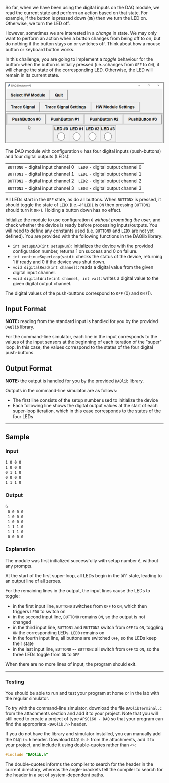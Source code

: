 So far, when we have been using the digital inputs on the DAQ module, we read the current state and perform an action based on that state.   For example, if the button is pressed down (`ON`) then we turn the LED on.  Otherwise, we turn the LED off.

However, sometimes we are interested in a *change* in state. We may only want to perform an action when a button changes from being off to on, but do nothing if the button stays on or switches off.  Think about how a mouse button or keyboard button works.

In this challenge, you are going to implement a *toggle* behaviour for the button: when the button is initially pressed (i.e.~changes from `OFF` to `ON`), it will change the state of the corresponding LED.  Otherwise, the LED will remain in its current state.

![simulator](./assets/toggle.gif)

The DAQ module with configuration `6` has four digital inputs (push-buttons) and four digital outputs (LEDs):

<table align="center">
	<tr><td><code>BUTTON0</code> - digital input channel 0</td><td><code>LED0</code> - digital output channel 0</td></tr>
	<tr><td><code>BUTTON1</code> - digital input channel 1</td><td><code>LED1</code> - digital output channel 1</td></tr>
	<tr><td><code>BUTTON2</code> - digital input channel 2</td><td><code>LED2</code> - digital output channel 2</td></tr>
	<tr><td><code>BUTTON3</code> - digital input channel 3</td><td><code>LED3</code> - digital output channel 3</td></tr>
</table>

All LEDs start in the `OFF` state, as do all buttons. When `BUTTONX` is pressed, it should toggle the state of `LEDX` (i.e.~if `LED1` is `ON` then pressing `BUTTON1` should turn it `OFF`). Holding a button down has no effect.

Initialize the module to use configuration `6` *without prompting the user*, and check whether the device is ready before processing inputs/outputs.  You will need to define any constants used (i.e. `BUTTONX` and `LEDX` are not yet defined).  You are provided with the following functions in the DAQlib library:

- `int setupDAQ(int setupNum)`: initializes the device with the provided configuration number, returns 1 on success and 0 on failure.
- `int continueSuperLoop(void)`: checks the status of the device, returning 1 if ready and 0 if the device was shut down.
- `void digitalRead(int channel)`: reads a digital value from the given digital input channel.
- `void digitalWrite(int channel, int val)`: writes a digital value to the given digital output channel.

The digital values of the push-buttons correspond to `OFF` (0) and `ON` (1).

## Input Format

**NOTE:** reading from the standard input is handled for you by the provided `DAQlib` library.

For the command-line simulator, each line in the input corresponds to the values of the input sensors at the beginning of each iteration of the "super" loop.  In this case, the values correspond to the states of the four digital push-buttons.

## Output Format

**NOTE:** the output is handled for you by the provided `DAQlib` library.

Outputs in the command-line simulator are as follows:
- The first line consists of the setup number used to initialize the device
- Each following line shows the digital output values at the start of each super-loop iteration, which in this case corresponds to the states of the four LEDs

---

## Sample

### Input
```
1 0 0 0
1 0 0 0
0 1 1 0
0 0 0 0
1 1 1 0
```

### Output

```
6
 0 0 0 0
 1 0 0 0
 1 0 0 0
 1 1 1 0
 1 1 1 0
 0 0 0 0
```

### Explanation

The module was first initialized successfully with setup number `6`, without any prompts.

At the start of the first super-loop, all LEDs begin in the `OFF` state, leading to an output line of all zeroes.  

For the remaining lines in the output, the input lines cause the LEDs to toggle:
- in the first input line, `BUTTON0` switches from `OFF` to `ON`, which then triggers `LED0` to switch on
- in the second input line, `BUTTON0` remains `ON`, so the output is not changed
- in the third input line, `BUTTON1` and `BUTTON2` switch from `OFF` to `ON`, toggling `ON` the corresponding LEDs.  `LED0` remains on
- in the fourth input line, all buttons are switched `OFF`, so the LEDs keep their state
- in the last input line, `BUTTON0` -- `BUTTON2` all switch from `OFF` to `ON`, so the three LEDs toggle from `ON` to `OFF` 

When there are no more lines of input, the program should exit.

---

### Testing

You should be able to run and test your program at home or in the lab with the regular simulator.

To try with the command-line simulator, download the file `DAQlibTerminal.c` from the attachments section and add it to your project.  Note that you will still need to create a project of type `APSC160 - DAQ` so that your program can find the appropriate `<DAQlib.h>` header.  

If you do not have the library and simulator installed, you can manually add the `DAQlib.h` header.  Download `DAQlib.h` from the attachments, add it to your project, and include it using double-quotes rather than `<>`:

```c
#include "DAQlib.h"
```

The double-quotes informs the compiler to search for the header in the current directory, whereas the angle-brackets tell the compiler to search for the header in a set of system-dependent paths.